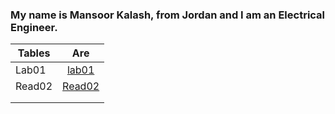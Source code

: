 
### My name is Mansoor Kalash, from Jordan and I am an Electrical Engineer.


| Tables        | Are                                                                         | 
| ------------- |:---------------------------------------------------------------------------:| 
| Lab01         |[lab01](https://mansoor-kalash.github.io/reading-notes/lab01)                | 
|  Read02       |[Read02](https://github.com/Mansoor-Kalash/reading-notes/blob/main/Read02.md)| 
|               |                                                                             | 
|               |                                                                             | 










